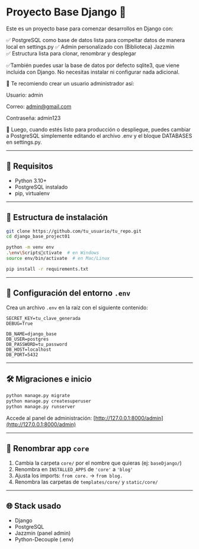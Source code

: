 # Proyecto Base Django 🐍

Este es un proyecto base para comenzar desarrollos en Django con:

✅ PostgreSQL como base de datos lista para compeltar datos de manera local en settings.py
✅ Admin personalizado con (Biblioteca) Jazzmin  
✅ Estructura lista para clonar, renombrar y desplegar


✅También puedes usar la base de datos por defecto sqlite3, que viene incluida con Django.
No necesitas instalar ni configurar nada adicional.

👤 Te recomiendo crear un usuario administrador así:

Usuario: admin

Correo: admin@gmail.com

Contraseña: admin123

📝 Luego, cuando estés listo para producción o despliegue, puedes cambiar a PostgreSQL simplemente editando el archivo .env y el bloque DATABASES en settings.py.

---

## 🚀 Requisitos

- Python 3.10+
- PostgreSQL instalado
- pip, virtualenv

---

## 🧱 Estructura de instalación

```bash
git clone https://github.com/tu_usuario/tu_repo.git
cd django_base_project01

python -m venv env
.\env\Scriptsctivate  # en Windows
source env/bin/activate  # en Mac/Linux

pip install -r requirements.txt
```

---

## 🔐 Configuración del entorno `.env`

Crea un archivo `.env` en la raíz con el siguiente contenido:

```env
SECRET_KEY=tu_clave_generada
DEBUG=True

DB_NAME=django_base
DB_USER=postgres
DB_PASSWORD=tu_password
DB_HOST=localhost
DB_PORT=5432
```

---

## 🛠 Migraciones e inicio

```bash
python manage.py migrate
python manage.py createsuperuser
python manage.py runserver
```

Accede al panel de administración: [http://127.0.0.1:8000/admin](http://127.0.0.1:8000/admin)

---

## 📁 Renombrar app `core`

1. Cambia la carpeta `core/` por el nombre que quieras (ej: `baseDjango/`)
2. Renombra en `INSTALLED_APPS` de `'core'` a `'blog'`
3. Ajusta los imports: `from core.` → `from blog.`
4. Renombra las carpetas de `templates/core/` y `static/core/`

---

## 🌐 Stack usado

- Django
- PostgreSQL
- Jazzmin (panel admin)
- Python-Decouple (.env)
